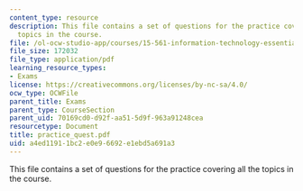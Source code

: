 ```yaml
---
content_type: resource
description: This file contains a set of questions for the practice covering all the
  topics in the course.
file: /ol-ocw-studio-app/courses/15-561-information-technology-essentials-spring-2005/a4ed11911bc2e0e96692e1ebd5a691a3_practice_quest.pdf
file_size: 172032
file_type: application/pdf
learning_resource_types:
- Exams
license: https://creativecommons.org/licenses/by-nc-sa/4.0/
ocw_type: OCWFile
parent_title: Exams
parent_type: CourseSection
parent_uid: 70169cd0-d92f-aa51-5d9f-963a91248cea
resourcetype: Document
title: practice_quest.pdf
uid: a4ed1191-1bc2-e0e9-6692-e1ebd5a691a3
---
```

This file contains a set of questions for the practice covering all the topics in the course.